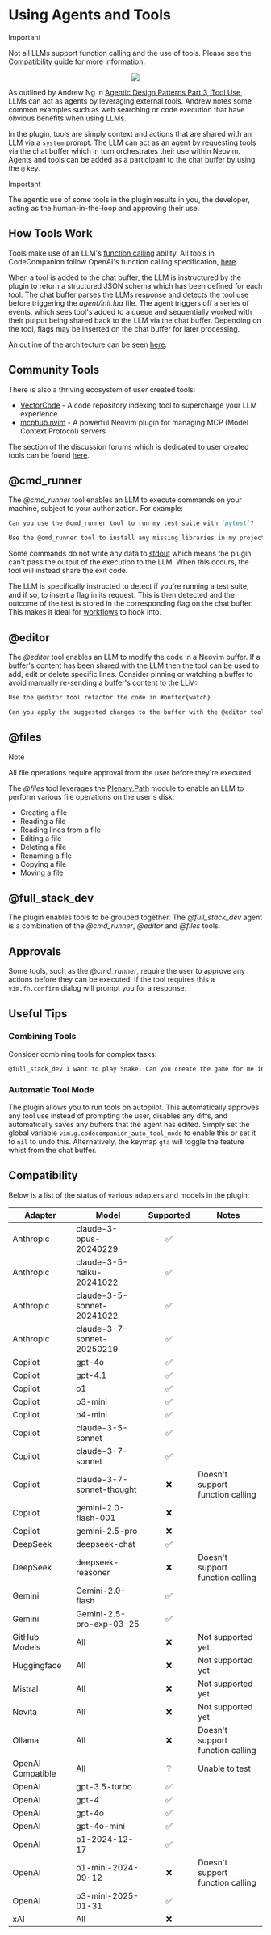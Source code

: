 # Using Agents and Tools

> [!IMPORTANT]
> Not all LLMs support function calling and the use of tools. Please see the [Compatibility](/compatibility) guide for more information.

<p align="center">
<img src="https://github.com/user-attachments/assets/f4a5d52a-0de5-422d-a054-f7e97bb76f62" />
</p>

As outlined by Andrew Ng in [Agentic Design Patterns Part 3, Tool Use](https://www.deeplearning.ai/the-batch/agentic-design-patterns-part-3-tool-use), LLMs can act as agents by leveraging external tools. Andrew notes some common examples such as web searching or code execution that have obvious benefits when using LLMs.

In the plugin, tools are simply context and actions that are shared with an LLM via a `system` prompt. The LLM can act as an agent by requesting tools via the chat buffer which in turn orchestrates their use within Neovim. Agents and tools can be added as a participant to the chat buffer by using the `@` key.

> [!IMPORTANT]
> The agentic use of some tools in the plugin results in you, the developer, acting as the human-in-the-loop and
> approving their use.

## How Tools Work

Tools make use of an LLM's [function calling](https://platform.openai.com/docs/guides/function-calling) ability. All tools in CodeCompanion follow OpenAI's function calling specification, [here](https://platform.openai.com/docs/guides/function-calling#defining-functions).

When a tool is added to the chat buffer, the LLM is instructured by the plugin to return a structured JSON schema which has been defined for each tool. The chat buffer parses the LLMs response and detects the tool use before triggering the _agent/init.lua_ file. The agent triggers off a series of events, which sees tool's added to a queue and sequentially worked with their putput being shared back to the LLM via the chat buffer. Depending on the tool, flags may be inserted on the chat buffer for later processing.

An outline of the architecture can be seen [here](/extending/tools#architecture).

## Community Tools

There is also a thriving ecosystem of user created tools:

- [VectorCode](https://github.com/Davidyz/VectorCode/tree/main) - A code repository indexing tool to supercharge your LLM experience
- [mcphub.nvim](https://github.com/ravitemer/mcphub.nvim) - A powerful Neovim plugin for managing MCP (Model Context Protocol) servers

The section of the discussion forums which is dedicated to user created tools can be found [here](https://github.com/olimorris/codecompanion.nvim/discussions/categories/tools).

## @cmd_runner

The _@cmd_runner_ tool enables an LLM to execute commands on your machine, subject to your authorization. For example:

```md
Can you use the @cmd_runner tool to run my test suite with `pytest`?
```

```md
Use the @cmd_runner tool to install any missing libraries in my project
```

Some commands do not write any data to [stdout](https://en.wikipedia.org/wiki/Standard_streams#Standard_output_(stdout)) which means the plugin can't pass the output of the execution to the LLM. When this occurs, the tool will instead share the exit code.

The LLM is specifically instructed to detect if you're running a test suite, and if so, to insert a flag in its request. This is then detected and the outcome of the test is stored in the corresponding flag on the chat buffer. This makes it ideal for [workflows](/extending/workflows) to hook into.

## @editor

The _@editor_ tool enables an LLM to modify the code in a Neovim buffer. If a buffer's content has been shared with the LLM then the tool can be used to add, edit or delete specific lines. Consider pinning or watching a buffer to avoid manually re-sending a buffer's content to the LLM:

```md
Use the @editor tool refactor the code in #buffer{watch}
```

```md
Can you apply the suggested changes to the buffer with the @editor tool?
```

## @files

> [!NOTE]
> All file operations require approval from the user before they're executed

The _@files_ tool leverages the [Plenary.Path](https://github.com/nvim-lua/plenary.nvim/blob/master/lua/plenary/path.lua) module to enable an LLM to perform various file operations on the user's disk:

- Creating a file
- Reading a file
- Reading lines from a file
- Editing a file
- Deleting a file
- Renaming a file
- Copying a file
- Moving a file

## @full_stack_dev

The plugin enables tools to be grouped together. The _@full_stack_dev_ agent is a combination of the _@cmd_runner_, _@editor_ and _@files_ tools.

## Approvals

Some tools, such as the _@cmd_runner_, require the user to approve any actions before they can be executed. If the tool requires this a `vim.fn.confirm` dialog will prompt you for a response.

## Useful Tips

### Combining Tools

Consider combining tools for complex tasks:

```md
@full_stack_dev I want to play Snake. Can you create the game for me in Python and install any packages you need. Let's save it to ~/Code/Snake. When you've finished writing it, can you open it so I can play?
```

### Automatic Tool Mode

The plugin allows you to run tools on autopilot. This automatically approves any tool use instead of prompting the user, disables any diffs, and automatically saves any buffers that the agent has edited. Simply set the global variable `vim.g.codecompanion_auto_tool_mode` to enable this or set it to `nil` to undo this. Alternatively, the keymap `gta` will toggle  the feature whist from the chat buffer.

## Compatibility

Below is a list of the status of various adapters and models in the plugin:

| Adapter           | Model                      | Supported          | Notes                            |
|-------------------|----------------------------| :----------------: |----------------------------------|
| Anthropic         | claude-3-opus-20240229     | :white_check_mark: |                                  |
| Anthropic         | claude-3-5-haiku-20241022  | :white_check_mark: |                                  |
| Anthropic         | claude-3-5-sonnet-20241022 | :white_check_mark: |                                  |
| Anthropic         | claude-3-7-sonnet-20250219 | :white_check_mark: |                                  |
| Copilot           | gpt-4o                     | :white_check_mark: |                                  |
| Copilot           | gpt-4.1                    | :white_check_mark: |                                  |
| Copilot           | o1                         | :white_check_mark: |                                  |
| Copilot           | o3-mini                    | :white_check_mark: |                                  |
| Copilot           | o4-mini                    | :white_check_mark: |                                  |
| Copilot           | claude-3-5-sonnet          | :white_check_mark: |                                  |
| Copilot           | claude-3-7-sonnet          | :white_check_mark: |                                  |
| Copilot           | claude-3-7-sonnet-thought  | :x:                | Doesn't support function calling |
| Copilot           | gemini-2.0-flash-001       | :x:                |                                  |
| Copilot           | gemini-2.5-pro             | :x:                |                                  |
| DeepSeek          | deepseek-chat              | :white_check_mark: |                                  |
| DeepSeek          | deepseek-reasoner          | :x:                | Doesn't support function calling |
| Gemini            | Gemini-2.0-flash           | :white_check_mark: |                                  |
| Gemini            | Gemini-2.5-pro-exp-03-25   | :white_check_mark: |                                  |
| GitHub Models     | All                        | :x:                | Not supported yet                |
| Huggingface       | All                        | :x:                | Not supported yet                |
| Mistral           | All                        | :x:                | Not supported yet                |
| Novita            | All                        | :x:                | Not supported yet                |
| Ollama            | All                        | :x:                | Doesn't support function calling |
| OpenAI Compatible | All                        | :grey_question:    | Unable to test                   |
| OpenAI            | gpt-3.5-turbo              | :white_check_mark: |                                  |
| OpenAI            | gpt-4                      | :white_check_mark: |                                  |
| OpenAI            | gpt-4o                     | :white_check_mark: |                                  |
| OpenAI            | gpt-4o-mini                | :white_check_mark: |                                  |
| OpenAI            | o1-2024-12-17              | :white_check_mark: |                                  |
| OpenAI            | o1-mini-2024-09-12         | :x:                | Doesn't support function calling |
| OpenAI            | o3-mini-2025-01-31         | :white_check_mark: |                                  |
| xAI               | All                        | :x:                |                                  |

